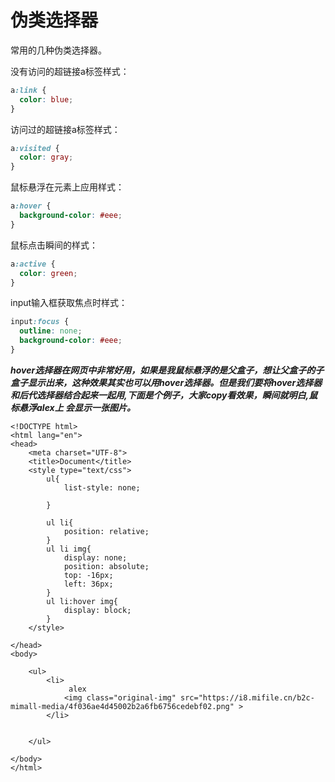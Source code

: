 # 伪类选择器

常用的几种伪类选择器。

没有访问的超链接a标签样式：

```css
a:link {
  color: blue;
}
```

访问过的超链接a标签样式：

```css
a:visited {
  color: gray;
}
```

鼠标悬浮在元素上应用样式：

```css
a:hover {
  background-color: #eee; 
}
```

鼠标点击瞬间的样式：

```css
a:active {
  color: green;
}
```

input输入框获取焦点时样式：

```css
input:focus {
  outline: none;
  background-color: #eee;
}
```

_**hover选择器在网页中非常好用，如果是我鼠标悬浮的是父盒子，想让父盒子的子盒子显示出来，这种效果其实也可以用hover选择器。但是我们要将hover选择器和后代选择器结合起来一起用,下面是个例子，大家copy看效果，瞬间就明白,鼠标悬浮alex上 会显示一张图片。**_

```
<!DOCTYPE html>
<html lang="en">
<head>
	<meta charset="UTF-8">
	<title>Document</title>
	<style type="text/css">
		ul{
			list-style: none;

		}

		ul li{
			position: relative;
		}
		ul li img{
			display: none;
			position: absolute;
			top: -16px;
			left: 36px;
		}
		ul li:hover img{
			display: block;
		}
	</style>

</head>
<body>

	<ul>
	    <li>
	    	 alex
	    	<img class="original-img" src="https://i8.mifile.cn/b2c-mimall-media/4f036ae4d45002b2a6fb6756cedebf02.png" >
	    </li>
	    
	 
	</ul>
	
</body>
</html>
```



